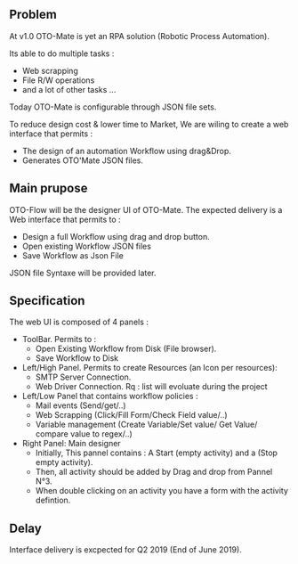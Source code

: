 ## Problem
At v1.0 OTO-Mate is yet an RPA solution (Robotic Process Automation).

Its able to do multiple tasks :
  - Web scrapping
  - File R/W operations
  - and a lot of other tasks ...

Today OTO-Mate is configurable through JSON file sets.

To reduce design cost & lower time to Market, We are wiling to create a web interface that permits :
  - The design of an automation Workflow using drag&Drop.
  - Generates OTO'Mate JSON files.

## Main prupose
OTO-Flow will be the designer UI of OTO-Mate.
The expected delivery is a Web interface that permits to :
  - Design a full Workflow using drag and drop button.
  - Open existing Workflow JSON files
  - Save Workflow as Json File
  
JSON file Syntaxe will be provided later.


## Specification
The web UI is composed of 4 panels :
  - ToolBar. Permits to :
    - Open Existing Workflow from Disk (File browser).
    - Save Workflow to Disk
  - Left/High Panel. Permits to create Resources (an Icon per resources): 
    - SMTP Server Connection.
    - Web Driver Connection.
    Rq : list will evoluate during the project 
  - Left/Low Panel that contains workflow policies :
    - Mail events (Send/get/..)
    - Web Scrapping (Click/Fill Form/Check Field value/..)
    - Variable management (Create Variable/Set value/ Get Value/ compare value to regex/..)
  - Right Panel: Main designer
    - Initially, This pannel contains : A Start (empty activity) and a (Stop empty activity).
    - Then, all activity should be added by Drag and drop from Pannel N°3.
    - When double clicking on an activity you have a form with the activity defintion.
 
 ## Delay
 
Interface delivery is excpected for Q2 2019 (End of June 2019).
